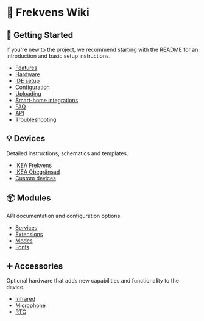 # 📖 Frekvens Wiki

## 🚀 Getting Started

If you're new to the project, we recommend starting with the [README](https://github.com/VIPnytt/Frekvens?tab=readme-ov-file#readme) for an introduction and basic setup instructions.

- [Features](https://github.com/VIPnytt/Frekvens/?tab=readme-ov-file#-features)
- [Hardware](https://github.com/VIPnytt/Frekvens/?tab=readme-ov-file#-hardware)
- [IDE setup](https://github.com/VIPnytt/Frekvens/?tab=readme-ov-file#-ide-setup)
- [Configuration](https://github.com/VIPnytt/Frekvens/?tab=readme-ov-file#-configuration)
- [Uploading](https://github.com/VIPnytt/Frekvens/?tab=readme-ov-file#%EF%B8%8F-uploading)
- [Smart-home integrations](https://github.com/VIPnytt/Frekvens/?tab=readme-ov-file#-smart-home-integrations)
- [FAQ](https://github.com/VIPnytt/Frekvens/?tab=readme-ov-file#-faq)
- [API](https://github.com/VIPnytt/Frekvens/?tab=readme-ov-file#-api)
- [Troubleshooting](https://github.com/VIPnytt/Frekvens/?tab=readme-ov-file#-troubleshooting)

## 💡 Devices

Detailed instructions, schematics and templates.

- [IKEA Frekvens](IKEA-Frekvens)
- [IKEA Obegränsad](IKEA-Obegransad)
- [Custom devices](Custom-devices)

## 📦 Modules

API documentation and configuration options.

- [Services](Services)
- [Extensions](Extensions)
- [Modes](Modes)
- [Fonts](Fonts)

## ➕ Accessories

Optional hardware that adds new capabilities and functionality to the device.

- [Infrared](Infrared)
- [Microphone](Microphone)
- [RTC](RTC)
